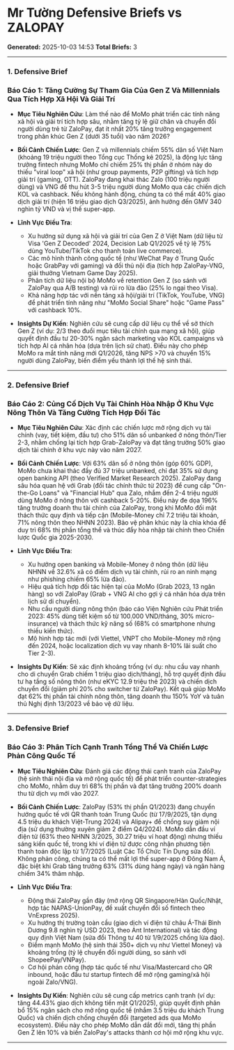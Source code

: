 # Mr Tường Defensive Briefs vs ZALOPAY

**Generated:** 2025-10-03 14:53
**Total Briefs:** 3

---

### 1. Defensive Brief

### Báo Cáo 1: Tăng Cường Sự Tham Gia Của Gen Z Và Millennials Qua Tích Hợp Xã Hội Và Giải Trí
- **Mục Tiêu Nghiên Cứu**: Làm thế nào để MoMo phát triển các tính năng xã hội và giải trí tích hợp sâu, nhằm tăng tỷ lệ giữ chân và chuyển đổi người dùng trẻ từ ZaloPay, đạt ít nhất 20% tăng trưởng engagement trong phân khúc Gen Z (dưới 35 tuổi) vào năm 2026?
  
- **Bối Cảnh Chiến Lược**: Gen Z và millennials chiếm 55% dân số Việt Nam (khoảng 19 triệu người theo Tổng cục Thống kê 2025), là động lực tăng trưởng fintech nhưng MoMo chỉ chiếm 25% thị phần ở nhóm này do thiếu "viral loop" xã hội (như group payments, P2P gifting) và tích hợp giải trí (gaming, OTT). ZaloPay đang khai thác Zalo (100 triệu người dùng) và VNG để thu hút 3-5 triệu người dùng MoMo qua các chiến dịch KOL và cashback. Nếu không hành động, chúng ta có thể mất 40% giao dịch giải trí (hiện 16 triệu giao dịch Q3/2025), ảnh hưởng đến GMV 340 nghìn tỷ VND và vị thế super-app.

- **Lĩnh Vực Điều Tra**: 
  - Xu hướng sử dụng xã hội và giải trí của Gen Z ở Việt Nam (dữ liệu từ Visa 'Gen Z Decoded' 2024, Decision Lab Q1/2025 về tỷ lệ 75% dùng YouTube/TikTok cho thanh toán live commerce).
  - Các mô hình thành công quốc tế (như WeChat Pay ở Trung Quốc hoặc GrabPay với gaming) và đối thủ nội địa (tích hợp ZaloPay-VNG, giải thưởng Vietnam Game Day 2025).
  - Phân tích dữ liệu nội bộ MoMo về retention Gen Z (so sánh với ZaloPay qua A/B testing) và rủi ro lừa đảo (25% lo ngại theo Visa).
  - Khả năng hợp tác với nền tảng xã hội/giải trí (TikTok, YouTube, VNG) để phát triển tính năng như "MoMo Social Share" hoặc "Game Pass" với cashback 10%.

- **Insights Dự Kiến**: Nghiên cứu sẽ cung cấp dữ liệu cụ thể về sở thích Gen Z (ví dụ: 2/3 theo đuổi mục tiêu tài chính qua mạng xã hội), giúp quyết định đầu tư 20-30% ngân sách marketing vào KOL campaigns và tích hợp AI cá nhân hóa (dựa trên lịch sử chat). Điều này cho phép MoMo ra mắt tính năng mới Q1/2026, tăng NPS >70 và chuyển 15% người dùng ZaloPay, biến điểm yếu thành lợi thế hệ sinh thái.

---

### 2. Defensive Brief

### Báo Cáo 2: Củng Cố Dịch Vụ Tài Chính Hòa Nhập Ở Khu Vực Nông Thôn Và Tăng Cường Tích Hợp Đối Tác
- **Mục Tiêu Nghiên Cứu**: Xác định các chiến lược mở rộng dịch vụ tài chính (vay, tiết kiệm, đầu tư) cho 51% dân số unbanked ở nông thôn/Tier 2-3, nhằm chống lại tích hợp Grab-ZaloPay và đạt tăng trưởng 50% giao dịch tài chính ở khu vực này vào năm 2027.

- **Bối Cảnh Chiến Lược**: Với 63% dân số ở nông thôn (góp 60% GDP), MoMo chưa khai thác đầy đủ 37 triệu unbanked, chỉ đạt 35% sử dụng open banking API (theo Verified Market Research 2025). ZaloPay đang sâu hóa quan hệ với Grab (đối tác chính thức từ 2023) để cung cấp "On-the-Go Loans" và "Financial Hub" qua Zalo, nhắm đến 2-4 triệu người dùng MoMo ở nông thôn với cashback 5-20%. Điều này đe dọa 196% tăng trưởng doanh thu tài chính của ZaloPay, trong khi MoMo đối mặt thách thức quy định và tiếp cận (Mobile-Money chỉ 7.2 triệu tài khoản, 71% nông thôn theo NHNN 2023). Bảo vệ phân khúc này là chìa khóa để duy trì 68% thị phần tổng thể và thúc đẩy hòa nhập tài chính theo Chiến lược Quốc gia 2025-2030.

- **Lĩnh Vực Điều Tra**: 
  - Xu hướng open banking và Mobile-Money ở nông thôn (dữ liệu NHNN về 32.6% xã có điểm dịch vụ tài chính, rủi ro an ninh mạng như phishing chiếm 65% lừa đảo).
  - Hiệu quả tích hợp đối tác hiện tại của MoMo (Grab 2023, 13 ngân hàng) so với ZaloPay (Grab + VNG AI cho gợi ý cá nhân hóa dựa trên lịch sử di chuyển).
  - Nhu cầu người dùng nông thôn (báo cáo Viện Nghiên cứu Phát triển 2023: 45% dùng tiết kiệm số từ 100.000 VND/tháng, 30% micro-insurance) và thách thức kỹ năng số (68% có smartphone nhưng thiếu kiến thức).
  - Mô hình hợp tác mới (với Viettel, VNPT cho Mobile-Money mở rộng đến 2024, hoặc localization dịch vụ vay nhanh 8-10% lãi suất cho Tier 2-3).

- **Insights Dự Kiến**: Sẽ xác định khoảng trống (ví dụ: nhu cầu vay nhanh cho di chuyển Grab chiếm 1 triệu giao dịch/tháng), hỗ trợ quyết định đầu tư hạ tầng số nông thôn (như eKYC 12.9 triệu thẻ 2023) và chiến dịch chuyển đổi (giảm phí 20% cho switcher từ ZaloPay). Kết quả giúp MoMo đạt 62% thị phần tài chính nông thôn, tăng doanh thu 150% YoY và tuân thủ Nghị định 13/2023 về bảo vệ dữ liệu.

---

### 3. Defensive Brief

### Báo Cáo 3: Phân Tích Cạnh Tranh Tổng Thể Và Chiến Lược Phản Công Quốc Tế
- **Mục Tiêu Nghiên Cứu**: Đánh giá các động thái cạnh tranh của ZaloPay (hệ sinh thái nội địa và mở rộng quốc tế) để phát triển counter-strategies cho MoMo, nhằm duy trì 68% thị phần và đạt tăng trưởng 200% doanh thu từ dịch vụ mới vào 2027.

- **Bối Cảnh Chiến Lược**: ZaloPay (53% thị phần Q1/2023) đang chuyển hướng quốc tế với QR thanh toán Trung Quốc (từ 17/9/2025, tận dụng 4.5 triệu du khách Việt-Trung 2024) và Alipay+ để chống suy giảm nội địa (sử dụng thường xuyên giảm 2 điểm Q4/2024). MoMo dẫn đầu ví điện tử (63% theo NHNN 3/2025, 30.27 triệu ví hoạt động) nhưng thiếu sáng kiến quốc tế, trong khi ví điện tử được công nhận phương tiện thanh toán độc lập từ 1/7/2025 (Luật Các Tổ Chức Tín Dụng sửa đổi). Không phản công, chúng ta có thể mất lợi thế super-app ở Đông Nam Á, đặc biệt khi Grab tăng trưởng 63% (31% dùng hàng ngày) và ngân hàng chiếm 34% thâm nhập.

- **Lĩnh Vực Điều Tra**: 
  - Động thái ZaloPay gần đây (mở rộng QR Singapore/Hàn Quốc/Nhật, hợp tác NAPAS-UnionPay, đề xuất chuyển đổi số fintech theo VnExpress 2025).
  - Xu hướng thị trường toàn cầu (giao dịch ví điện tử châu Á-Thái Bình Dương 9.8 nghìn tỷ USD 2023, theo Ant International) và tác động quy định Việt Nam (sửa đổi Thông tư 40 từ 1/9/2025 chống lừa đảo).
  - Điểm mạnh MoMo (hệ sinh thái 350+ dịch vụ như Viettel Money) và khoảng trống (tỷ lệ chuyển đổi người dùng, so sánh với ShopeePay/VNPay).
  - Cơ hội phản công (hợp tác quốc tế như Visa/Mastercard cho QR inbound, hoặc đầu tư startup fintech để mở rộng gaming/xã hội ngoài Zalo/VNG).

- **Insights Dự Kiến**: Nghiên cứu sẽ cung cấp metrics cạnh tranh (ví dụ: tăng 44.43% giao dịch không tiền mặt Q1/2025), giúp quyết định phân bổ 15% ngân sách cho mở rộng quốc tế (nhắm 3.5 triệu du khách Trung Quốc) và chiến dịch chống chuyển đổi (targeted ads qua MoMo ecosystem). Điều này cho phép MoMo dẫn dắt đổi mới, tăng thị phần Gen Z lên 10% và biến ZaloPay's attacks thành cơ hội mở rộng khu vực.

---

